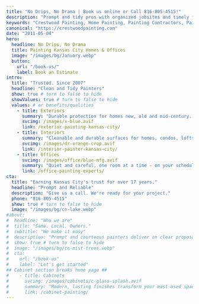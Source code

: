```yaml
---
title: "No Drips, No Drama | Book us online or Call 816-805-4515!"
description: "Prompt and tidy pros with organized jobsites and timely finishes. Call us for a No Drips, No Drama experience"
keywords: "Crestwood Painting, Home Painting, Painting Contractors, Painting Service, house painting, Kansas City Painting Contractor, Office Painting, Home Painters, Painting Company, Mission Hills, Lee's Summit, Prairie Village, Leawood, House Painter, Exterior House Painting, Plaster repair, Interior Painting"
canonical: "https://crestwoodpainting.com"
date: "2011-05-04"
hero:
  headline: No Drips, No Drama
  title: Painting Kansas City Homes & Offices
  image: "/images/bg/January.webp"
  button:
    url: "/book-us/"
    label: Book an Estimate
intro:
  title: "Trusted. Since 2007"
  headline: "Clean and Tidy Painters"
  show: true # turn to false to hide
  showValues: true # turn to false to hide
  values: # or benefits/qualities
    - title: Exteriors
      summary: "Durable protection for homes new, old and mid-century. Commercial buildings too."
      svcimg: /images/x-blue.avif
      link: /exterior-painting-kansas-city/
    - title: Interiors
      summary: "Cleanable and durable surfaces for homes, condos, lofts - dust-free, noise-free."
      svcimg: /images/dr-orange-crop.avif
      link: /interior-painter-kansas-city/
    - title: Offices
      svcimg: /images/office/blue-mfg.avif
      summary: "Quiet and careful, one room at a time - on your schedule."
      link: /office-painting-experts/
cta:
  title: "Earning Kansas City's trust for over 17 years."
  headline: "Prompt and Reliable"
  description: "Give us a call. We're ready for your project."
  phone: "816-805-4515"
  show: true # turn to false to hide
  image: "/images/bg/cn-lake.webp"
#about:
#  headline: "Who we are"
#  title: "Same. Local. Owners."
#  subtitle: "We make it easy"
#  description: "Prompt and courteous painters deliver on clear proposals."
#  show: true # turn to false to hide
#  image: "/images/bg/cn-mist-trees.webp"
#  cta:
#    url: "/book-us"
#    label: "Let's get started"
## Cabinet section breaks home page ##
#    - title: Cabinets
#      svcimg: /images/cabinets/c-glass-splash.avif
#      summary: "Modern, lasting finishes transform your most-used space."
#      link: /cabinet-painting/
---
```

